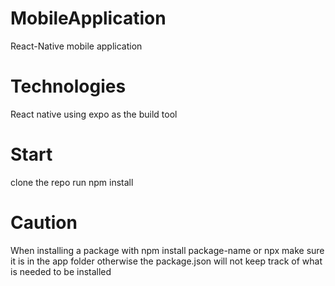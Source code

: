 # MobileApplication
React-Native mobile application

# Technologies
React native using expo as the build tool

# Start
clone the repo
run npm install

# Caution
When installing a package with npm install package-name or npx make sure it is in the app folder otherwise the package.json will not keep track of what is needed to be installed
